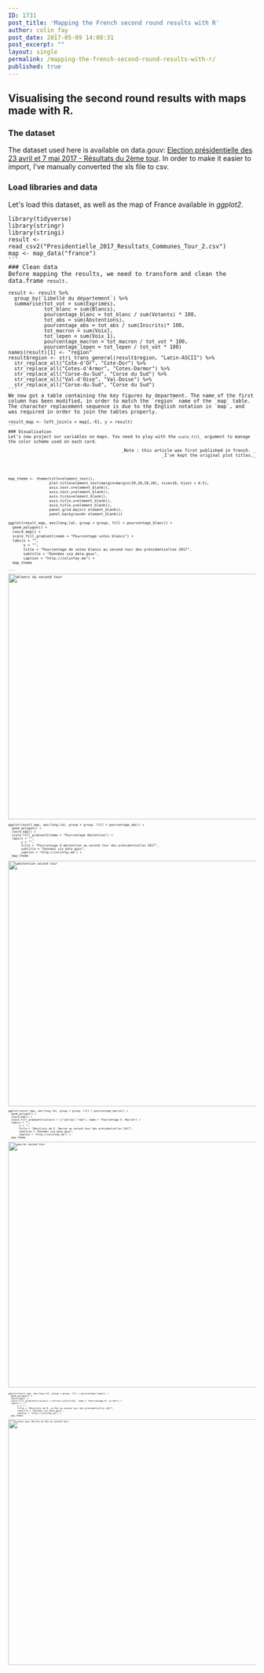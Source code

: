 ```yaml
---
ID: 1731
post_title: 'Mapping the French second round results with R'
author: colin_fay
post_date: 2017-05-09 14:00:31
post_excerpt: ""
layout: single
permalink: /mapping-the-french-second-round-results-with-r/
published: true
---
```

## Visualising the second round results with maps made with R. <!--more-->
### The dataset
The dataset used here is available on data.gouv: <a href="https://www.data.gouv.fr/fr/datasets/election-presidentielle-des-23-avril-et-7-mai-2017-resultats-du-2eme-tour-2/" target="_blank" rel="noopener noreferrer">Election présidentielle des 23 avril et 7 mai 2017 - Résultats du 2ème tour</a>. In order to make it easier to import, I've manually converted the xls file to csv.
### Load libraries and data
Let's load this dataset, as well as the map of France available in _ggplot2_.
<pre class="r"><code class="r"><span class="keyword">library<span class="paren">(<span class="identifier">tidyverse<span class="paren">)
<span class="keyword">library<span class="paren">(<span class="identifier">stringr<span class="paren">)
<span class="keyword">library<span class="paren">(<span class="identifier">stringi<span class="paren">)
<span class="identifier">result <span class="operator">&lt;- <span class="identifier">read_csv2<span class="paren">(<span class="string">"Presidentielle_2017_Resultats_Communes_Tour_2.csv"<span class="paren">)
<span class="identifier">map <span class="operator">&lt;- <span class="identifier">map_data<span class="paren">(<span class="string">"france"<span class="paren">)
```
### Clean data
Before mapping the results, we need to transform and clean the data.frame <code>result</code>.
<pre class="r"><code class="r"><span class="identifier">result <span class="operator">&lt;- <span class="identifier">result <span class="operator">%&gt;%
  <span class="identifier">group_by<span class="paren">(<span class="identifier">`Libellé du département`<span class="paren">) <span class="operator">%&gt;%
  <span class="identifier">summarise<span class="paren">(<span class="identifier">tot_vot <span class="operator">= <span class="identifier">sum<span class="paren">(<span class="identifier">Exprimé<span class="identifier">s<span class="paren">), 
            <span class="identifier">tot_blanc <span class="operator">= <span class="identifier">sum<span class="paren">(<span class="identifier">Blancs<span class="paren">),
            <span class="identifier">pourcentage_blanc <span class="operator">= <span class="identifier">tot_blanc <span class="operator">/ <span class="identifier">sum<span class="paren">(<span class="identifier">Votants<span class="paren">) <span class="operator">* <span class="number">100, 
            <span class="identifier">tot_abs <span class="operator">= <span class="identifier">sum<span class="paren">(<span class="identifier">Abstentions<span class="paren">), 
            <span class="identifier">pourcentage_abs <span class="operator">= <span class="identifier">tot_abs <span class="operator">/ <span class="identifier">sum<span class="paren">(<span class="identifier">Inscrits<span class="paren">)<span class="operator">* <span class="number">100,
            <span class="identifier">tot_macron <span class="operator">= <span class="identifier">sum<span class="paren">(<span class="identifier">Voix<span class="paren">), 
            <span class="identifier">tot_lepen <span class="operator">= <span class="identifier">sum<span class="paren">(<span class="identifier">Voix_1<span class="paren">), 
            <span class="identifier">pourcentage_macron <span class="operator">= <span class="identifier">tot_macron <span class="operator">/ <span class="identifier">tot_vot <span class="operator">* <span class="number">100, 
            <span class="identifier">pourcentage_lepen <span class="operator">= <span class="identifier">tot_lepen <span class="operator">/ <span class="identifier">tot_vot <span class="operator">* <span class="number">100<span class="paren">) 
<span class="identifier">names<span class="paren">(<span class="identifier">result<span class="paren">)<span class="paren">[<span class="number">1<span class="paren">] <span class="operator">&lt;- <span class="string">"region"
<span class="identifier">result<span class="operator">$<span class="identifier">region <span class="operator">&lt;- <span class="identifier">stri_trans_general<span class="paren">(<span class="identifier">result<span class="operator">$<span class="identifier">region, <span class="string">"Latin-ASCII"<span class="paren">) <span class="operator">%&gt;%
  <span class="identifier">str_replace_all<span class="paren">(<span class="string">"Cote-d'Or", <span class="string">"Cote-Dor"<span class="paren">) <span class="operator">%&gt;%
  <span class="identifier">str_replace_all<span class="paren">(<span class="string">"Cotes-d'Armor", <span class="string">"Cotes-Darmor"<span class="paren">) <span class="operator">%&gt;%
  <span class="identifier">str_replace_all<span class="paren">(<span class="string">"Corse-du-Sud", <span class="string">"Corse du Sud"<span class="paren">) <span class="operator">%&gt;%
  <span class="identifier">str_replace_all<span class="paren">(<span class="string">"Val-d'Oise", <span class="string">"Val-Doise"<span class="paren">) <span class="operator">%&gt;%
  <span class="identifier">str_replace_all<span class="paren">(<span class="string">"Corse-du-Sud", <span class="string">"Corse du Sud"<span class="paren">)
```
We now got a table containing the key figures by department. The name of the first column has been modified, in order to match the `region` name of the `map` table. The character replacement sequence is due to the English notation in `map`, and was required in order to join the tables properly.
<pre class="r"><code class="r"><span class="identifier">result_map <span class="operator">&lt;- <span class="identifier">left_join<span class="paren">(<span class="identifier">x <span class="operator">= <span class="identifier">map<span class="paren">[,<span class="operator">-<span class="number">6<span class="paren">], <span class="identifier">y <span class="operator">= <span class="identifier">result<span class="paren">)
```
### Visualisation
Let's now project our variables on maps. You need to play with the <code>scale_fill_</code> argument to manage the color scheme used on each card.
<p style="text-align: right;">_Note : this article was first published in french. _
_I've kept the original plot titles._</p>

<pre class="r"><code class="r"><span class="identifier">map_theme <span class="operator">&lt;- <span class="identifier">theme<span class="paren">(<span class="identifier">title<span class="operator">=<span class="identifier">element_text<span class="paren">(<span class="paren">),
                   <span class="identifier">plot.title<span class="operator">=<span class="identifier">element_text<span class="paren">(<span class="identifier">margin<span class="operator">=<span class="identifier">margin<span class="paren">(<span class="number">20,<span class="number">20,<span class="number">20,<span class="number">20<span class="paren">), <span class="identifier">size<span class="operator">=<span class="number">18, <span class="identifier">hjust <span class="operator">= <span class="number">0.5<span class="paren">),
                   <span class="identifier">axis.text.x<span class="operator">=<span class="identifier">element_blank<span class="paren">(<span class="paren">),
                   <span class="identifier">axis.text.y<span class="operator">=<span class="identifier">element_blank<span class="paren">(<span class="paren">),
                   <span class="identifier">axis.ticks<span class="operator">=<span class="identifier">element_blank<span class="paren">(<span class="paren">),
                   <span class="identifier">axis.title.x<span class="operator">=<span class="identifier">element_blank<span class="paren">(<span class="paren">),
                   <span class="identifier">axis.title.y<span class="operator">=<span class="identifier">element_blank<span class="paren">(<span class="paren">),
                   <span class="identifier">panel.grid.major<span class="operator">= <span class="identifier">element_blank<span class="paren">(<span class="paren">), 
                   <span class="identifier">panel.background<span class="operator">= <span class="identifier">element_blank<span class="paren">(<span class="paren">)<span class="paren">) 

<span class="identifier">ggplot<span class="paren">(<span class="identifier">result_map, <span class="identifier">aes<span class="paren">(<span class="identifier">long,<span class="identifier">lat, <span class="identifier">group <span class="operator">= <span class="identifier">group, <span class="identifier">fill <span class="operator">= <span class="identifier">pourcentage_blanc<span class="paren">)<span class="paren">) <span class="operator">+
  <span class="identifier">geom_polygon<span class="paren">(<span class="paren">) <span class="operator">+
  <span class="identifier">coord_map<span class="paren">(<span class="paren">) <span class="operator">+
  <span class="identifier">scale_fill_gradient<span class="paren">(<span class="identifier">name <span class="operator">= <span class="string">"Pourcentage votes blancs"<span class="paren">) <span class="operator">+
  <span class="identifier">labs<span class="paren">(<span class="identifier">x <span class="operator">= <span class="string">"", 
       <span class="identifier">y <span class="operator">= <span class="string">"", 
       <span class="identifier">title <span class="operator">= <span class="string">"Pourcentage de votes blancs au second tour des présidentielles 2017", 
       <span class="identifier">subtitle <span class="operator">= <span class="string">"Données via data.gouv",
       <span class="identifier">caption <span class="operator">= <span class="string">"http://colinfay.me"<span class="paren">) <span class="operator">+
  <span class="identifier">map_theme

```
<a href="https://colinfay.github.io/wp-content/uploads/2017/05/second-tour-blanc.png"><img class="aligncenter size-full wp-image-1716" src="https://colinfay.github.io/wp-content/uploads/2017/05/second-tour-blanc.png" alt="blancs du second tour" width="1000" height="500" /></a>
<pre class="r"><code class="r"><span class="identifier">ggplot<span class="paren">(<span class="identifier">result_map, <span class="identifier">aes<span class="paren">(<span class="identifier">long,<span class="identifier">lat, <span class="identifier">group <span class="operator">= <span class="identifier">group, <span class="identifier">fill <span class="operator">= <span class="identifier">pourcentage_abs<span class="paren">)<span class="paren">) <span class="operator">+
  <span class="identifier">geom_polygon<span class="paren">(<span class="paren">) <span class="operator">+
  <span class="identifier">coord_map<span class="paren">(<span class="paren">) <span class="operator">+
  <span class="identifier">scale_fill_gradient2<span class="paren">(<span class="identifier">name <span class="operator">= <span class="string">"Pourcentage Abstention"<span class="paren">) <span class="operator">+
  <span class="identifier">labs<span class="paren">(<span class="identifier">x <span class="operator">= <span class="string">"", 
       <span class="identifier">y <span class="operator">= <span class="string">"", 
       <span class="identifier">title <span class="operator">= <span class="string">"Pourcentage d'abstention au second tour des présidentielles 2017", 
       <span class="identifier">subtitle <span class="operator">= <span class="string">"Données via data.gouv",
       <span class="identifier">caption <span class="operator">= <span class="string">"http://colinfay.me"<span class="paren">) <span class="operator">+
  <span class="identifier">map_theme 
```
<a href="https://colinfay.github.io/wp-content/uploads/2017/05/abstention-second-tour.png"><img class="aligncenter size-full wp-image-1717" src="https://colinfay.github.io/wp-content/uploads/2017/05/abstention-second-tour.png" alt="abstention second tour" width="1000" height="500" /></a>
<pre class="r"><code class="r"><span class="identifier">ggplot<span class="paren">(<span class="identifier">result_map, <span class="identifier">aes<span class="paren">(<span class="identifier">long,<span class="identifier">lat, <span class="identifier">group <span class="operator">= <span class="identifier">group, <span class="identifier">fill <span class="operator">= <span class="identifier">pourcentage_macron<span class="paren">)<span class="paren">) <span class="operator">+
  <span class="identifier">geom_polygon<span class="paren">(<span class="paren">) <span class="operator">+
  <span class="identifier">coord_map<span class="paren">(<span class="paren">) <span class="operator">+
  <span class="identifier">scale_fill_gradientn<span class="paren">(<span class="identifier">colours <span class="operator">= <span class="identifier">c<span class="paren">(<span class="string">"yellow",<span class="string">"red"<span class="paren">), <span class="identifier">name <span class="operator">= <span class="string">"Pourcentage E. Macron"<span class="paren">) <span class="operator">+
  <span class="identifier">labs<span class="paren">(<span class="identifier">x <span class="operator">= <span class="string">"", 
       <span class="identifier">y <span class="operator">= <span class="string">"", 
       <span class="identifier">title <span class="operator">= <span class="string">"Résultats de E. Macron au second tour des présidentielles 2017", 
       <span class="identifier">subtitle <span class="operator">= <span class="string">"Données via data.gouv",
       <span class="identifier">caption <span class="operator">= <span class="string">"http://colinfay.me"<span class="paren">) <span class="operator">+
  <span class="identifier">map_theme 
```
<a href="https://colinfay.github.io/wp-content/uploads/2017/05/macron.png"><img class="aligncenter size-full wp-image-1725" src="https://colinfay.github.io/wp-content/uploads/2017/05/macron.png" alt="macron second tour" width="1000" height="500" /></a>
<pre class="r"><code class="r"><span class="identifier">
ggplot<span class="paren">(<span class="identifier">result_map, <span class="identifier">aes<span class="paren">(<span class="identifier">long,<span class="identifier">lat, <span class="identifier">group <span class="operator">= <span class="identifier">group, <span class="identifier">fill <span class="operator">= <span class="identifier">pourcentage_lepen<span class="paren">)<span class="paren">) <span class="operator">+
  <span class="identifier">geom_polygon<span class="paren">(<span class="paren">) <span class="operator">+
  <span class="identifier">coord_map<span class="paren">(<span class="paren">) <span class="operator">+
  <span class="identifier">scale_fill_gradientn<span class="paren">(<span class="identifier">colours <span class="operator">= <span class="identifier">terrain.colors<span class="paren">(<span class="number">10<span class="paren">), <span class="identifier">name <span class="operator">= <span class="string">"Pourcentage M. Le Pen"<span class="paren">) <span class="operator">+
  <span class="identifier">labs<span class="paren">(<span class="identifier">x <span class="operator">= <span class="string">"", 
       <span class="identifier">y <span class="operator">= <span class="string">"", 
       <span class="identifier">title <span class="operator">= <span class="string">"Résultats de M. Le Pen au second tour des présidentielles 2017", 
       <span class="identifier">subtitle <span class="operator">= <span class="string">"Données via data.gouv",
       <span class="identifier">caption <span class="operator">= <span class="string">"http://colinfay.me"<span class="paren">) <span class="operator">+
  <span class="identifier">map_theme 
```
<a href="https://colinfay.github.io/wp-content/uploads/2017/05/mlp.png"><img class="aligncenter size-full wp-image-1724" src="https://colinfay.github.io/wp-content/uploads/2017/05/mlp.png" alt="Votes pour Marine Le Pen au second tour" width="1000" height="500" /></a>
